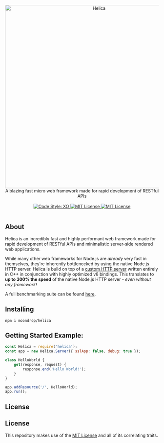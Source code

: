 <div align="center">
    <img src="https://i.imgur.com/N1XJO2l.jpeg" alt="Helica" width="600" />
</div>

<div align="center">A blazing fast micro web framework made for rapid development of RESTful APIs</div>

<br />

<div align="center">
    <a href="https://github.com/xojs/xo">
        <img src="https://img.shields.io/badge/code%20style-xo-5ed9c7?style=for-the-badge" alt="Code Style: XO">
    </a>
    <a href="#">
        <img src="https://img.shields.io/badge/license-MIT-ed184e?style=for-the-badge" alt="MIT License">
    </a>
    <a href="#">
        <img src="https://img.shields.io/badge/npm-no%20release-ed184e?style=for-the-badge" alt="MIT License">
    </a>
</div>

<br />

## About
Helica is an incredibly fast and highly performant web framework made for rapid development of RESTful APIs and minimalistic server-side rendered web applications. 

While many other web frameworks for Node.js are *already* very fast in themselves, they're inherently bottlenecked by using the native Node.js HTTP server. Helica is build on top of a [custom HTTP server](https://github.com/uNetworking/uWebSockets.js/) written entirely in C++ in conjunction with highly optimized v8 bindings. This translates to **up to 300% the speed** of the native Node.js HTTP server *- even without any framework!*

A full benchmarking suite can be found [here](benchmark/README.md).

## Installing
```
npm i moondrop/helica
```

## Getting Started Example:

```js
const Helica = require('helica');
const app = new Helica.Server({ sslApp: false, debug: true });

class HelloWorld {
    get(response, request) {
        response.end('Hello World!');
    }
}

app.addResource('/', HelloWorld);
app.run();
```

## License
## License
This repository makes use of the [MIT License](https://opensource.org/licenses/MIT) and all of its correlating traits.
